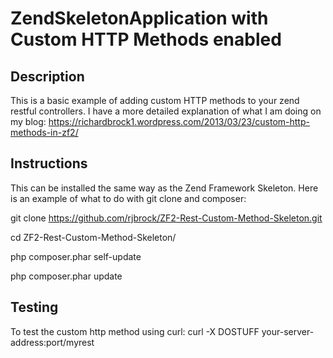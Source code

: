 ZendSkeletonApplication with Custom HTTP Methods enabled
=======================

Description
------------
This is a basic example of adding custom HTTP methods to your zend restful controllers.  I have a more detailed explanation of what I am doing on my blog: https://richardbrock1.wordpress.com/2013/03/23/custom-http-methods-in-zf2/

Instructions
-------------
This can be installed the same way as the Zend Framework Skeleton.  Here is an example of what to do with git clone and composer:

git clone https://github.com/rjbrock/ZF2-Rest-Custom-Method-Skeleton.git

cd ZF2-Rest-Custom-Method-Skeleton/

php composer.phar self-update

php composer.phar update

Testing
--------
To test the custom http method using curl:
curl -X DOSTUFF your-server-address:port/myrest



